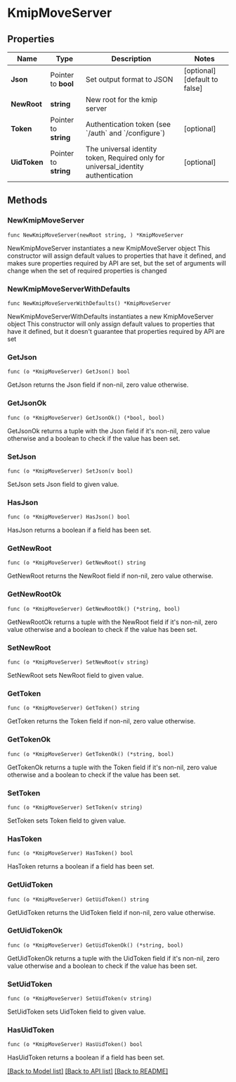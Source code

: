 # KmipMoveServer

## Properties

Name | Type | Description | Notes
------------ | ------------- | ------------- | -------------
**Json** | Pointer to **bool** | Set output format to JSON | [optional] [default to false]
**NewRoot** | **string** | New root for the kmip server | 
**Token** | Pointer to **string** | Authentication token (see &#x60;/auth&#x60; and &#x60;/configure&#x60;) | [optional] 
**UidToken** | Pointer to **string** | The universal identity token, Required only for universal_identity authentication | [optional] 

## Methods

### NewKmipMoveServer

`func NewKmipMoveServer(newRoot string, ) *KmipMoveServer`

NewKmipMoveServer instantiates a new KmipMoveServer object
This constructor will assign default values to properties that have it defined,
and makes sure properties required by API are set, but the set of arguments
will change when the set of required properties is changed

### NewKmipMoveServerWithDefaults

`func NewKmipMoveServerWithDefaults() *KmipMoveServer`

NewKmipMoveServerWithDefaults instantiates a new KmipMoveServer object
This constructor will only assign default values to properties that have it defined,
but it doesn't guarantee that properties required by API are set

### GetJson

`func (o *KmipMoveServer) GetJson() bool`

GetJson returns the Json field if non-nil, zero value otherwise.

### GetJsonOk

`func (o *KmipMoveServer) GetJsonOk() (*bool, bool)`

GetJsonOk returns a tuple with the Json field if it's non-nil, zero value otherwise
and a boolean to check if the value has been set.

### SetJson

`func (o *KmipMoveServer) SetJson(v bool)`

SetJson sets Json field to given value.

### HasJson

`func (o *KmipMoveServer) HasJson() bool`

HasJson returns a boolean if a field has been set.

### GetNewRoot

`func (o *KmipMoveServer) GetNewRoot() string`

GetNewRoot returns the NewRoot field if non-nil, zero value otherwise.

### GetNewRootOk

`func (o *KmipMoveServer) GetNewRootOk() (*string, bool)`

GetNewRootOk returns a tuple with the NewRoot field if it's non-nil, zero value otherwise
and a boolean to check if the value has been set.

### SetNewRoot

`func (o *KmipMoveServer) SetNewRoot(v string)`

SetNewRoot sets NewRoot field to given value.


### GetToken

`func (o *KmipMoveServer) GetToken() string`

GetToken returns the Token field if non-nil, zero value otherwise.

### GetTokenOk

`func (o *KmipMoveServer) GetTokenOk() (*string, bool)`

GetTokenOk returns a tuple with the Token field if it's non-nil, zero value otherwise
and a boolean to check if the value has been set.

### SetToken

`func (o *KmipMoveServer) SetToken(v string)`

SetToken sets Token field to given value.

### HasToken

`func (o *KmipMoveServer) HasToken() bool`

HasToken returns a boolean if a field has been set.

### GetUidToken

`func (o *KmipMoveServer) GetUidToken() string`

GetUidToken returns the UidToken field if non-nil, zero value otherwise.

### GetUidTokenOk

`func (o *KmipMoveServer) GetUidTokenOk() (*string, bool)`

GetUidTokenOk returns a tuple with the UidToken field if it's non-nil, zero value otherwise
and a boolean to check if the value has been set.

### SetUidToken

`func (o *KmipMoveServer) SetUidToken(v string)`

SetUidToken sets UidToken field to given value.

### HasUidToken

`func (o *KmipMoveServer) HasUidToken() bool`

HasUidToken returns a boolean if a field has been set.


[[Back to Model list]](../README.md#documentation-for-models) [[Back to API list]](../README.md#documentation-for-api-endpoints) [[Back to README]](../README.md)


